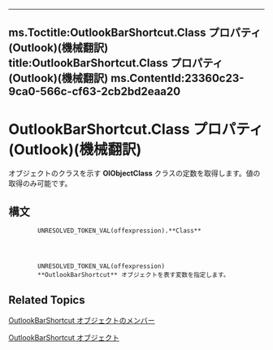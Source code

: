 

---
ms.Toctitle:OutlookBarShortcut.Class プロパティ (Outlook)(機械翻訳)
title:OutlookBarShortcut.Class プロパティ (Outlook)(機械翻訳)
ms.ContentId:23360c23-9ca0-566c-cf63-2cb2bd2eaa20
---
# OutlookBarShortcut.Class プロパティ (Outlook)(機械翻訳)




オブジェクトのクラスを示す **OlObjectClass** クラスの定数を取得します。値の取得のみ可能です。

## 構文

            UNRESOLVED_TOKEN_VAL(offexpression).**Class**




            UNRESOLVED_TOKEN_VAL(offexpression)
            **OutlookBarShortcut** オブジェクトを表す変数を指定します。



## Related Topics

[OutlookBarShortcut オブジェクトのメンバー](9f09693e-1d95-b04d-4eed-8f3c8459f574.md)

[OutlookBarShortcut オブジェクト](fae05770-1b06-1ddd-e2db-8428e64bd1e2.md)




